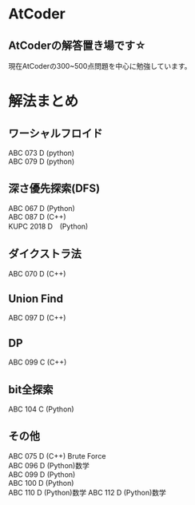 # AtCoder
## AtCoderの解答置き場です☆
 現在AtCoderの300~500点問題を中心に勉強しています。
# 解法まとめ
## ワーシャルフロイド
ABC 073 D (python)  
ABC 079 D (python)
## 深さ優先探索(DFS)
ABC 067 D (Python)  
ABC 087 D (C++)  
KUPC 2018 D　(Python)
## ダイクストラ法
ABC 070 D (C++)
## Union Find
ABC 097 D (C++)
## DP
ABC 099 C (C++)
## bit全探索
ABC 104 C (Python)
## その他
ABC 075 D (C++) Brute Force  
ABC 096 D (Python)数学  
ABC 099 D (Python)  
ABC 100 D (Python)  
ABC 110 D (Python)数学
ABC 112 D (Python)数学
